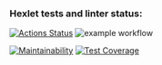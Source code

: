 ### Hexlet tests and linter status:
[![Actions Status](https://github.com/SovaPolosataya/java-project-78/actions/workflows/hexlet-check.yml/badge.svg)](https://github.com/SovaPolosataya/java-project-78/actions)   ![example workflow](https://github.com/SovaPolosataya/java-project-78/actions/workflows/gradle.yml/badge.svg)

[![Maintainability](https://api.codeclimate.com/v1/badges/a5144b77145583eca5c8/maintainability)](https://codeclimate.com/github/SovaPolosataya/java-project-78/maintainability)  [![Test Coverage](https://api.codeclimate.com/v1/badges/a5144b77145583eca5c8/test_coverage)](https://codeclimate.com/github/SovaPolosataya/java-project-78/test_coverage)
